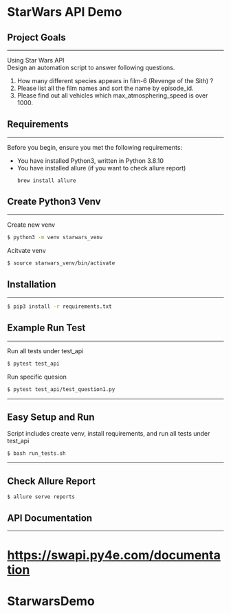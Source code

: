 
# StarWars API Demo

## Project Goals
---
Using Star Wars API  
Design an automation script to answer following questions.

1. How many different species appears in film-6 (Revenge of the Sith) ?
2. Please list all the film names and sort the name by episode_id.
3. Please find out all vehicles which max_atmosphering_speed is over 1000.

## Requirements
---
Before you begin, ensure you met the following requirements:  
* You have installed Python3, written in Python 3.8.10
* You have installed allure (if you want to check allure report)
    ```
    brew install allure
    ```
   

## Create Python3 Venv
---
Create new venv
```bash
$ python3 -m venv starwars_venv
```
Acitvate venv
```bash
$ source starwars_venv/bin/activate
```

## Installation
---
```bash
$ pip3 install -r requirements.txt
```

## Example Run Test
---
Run all tests under test_api
```bash
$ pytest test_api
```
Run specific quesion
```bash 
$ pytest test_api/test_question1.py
```
---

## Easy Setup and Run
Script includes create venv, install requirements, and run all tests under test_api
```
$ bash run_tests.sh
```

---

## Check Allure Report
```
$ allure serve reports
```

## API Documentation
---
https://swapi.py4e.com/documentation
=======
# StarwarsDemo

